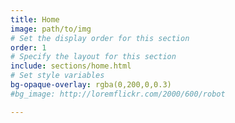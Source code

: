 ```yaml
---
title: Home 
image: path/to/img
# Set the display order for this section
order: 1
# Specify the layout for this section
include: sections/home.html
# Set style variables
bg-opaque-overlay: rgba(0,200,0,0.3)
#bg_image: http://loremflickr.com/2000/600/robot

---
```

